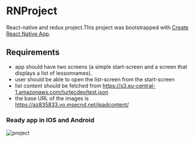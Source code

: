 # RNProject
React-native and redux project.This project was bootstrapped with [Create React Native App](https://github.com/react-community/create-react-native-app).

## Requirements
 - app should have two screens (a simple start-screen and a screen that displays a list of lessonnames).
 - user should be able to open the list-screen from the start-screen
 - list content should be fetched from https://s3.eu-central-1.amazonaws.com/turtecdev/test.json
 - the base URL of the images is https://az835833.vo.msecnd.net/ipadcontent/


### Ready app in IOS and Android

![project](https://user-images.githubusercontent.com/22913344/30490116-57844658-9a39-11e7-9458-fb23577891c8.gif)
